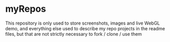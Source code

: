 # myRepos

This repository is only used to store screenshots, images and live WebGL demo, and everything else used to describe my repo projects in the readme files, but that are not strictly necessary to fork / clone / use them